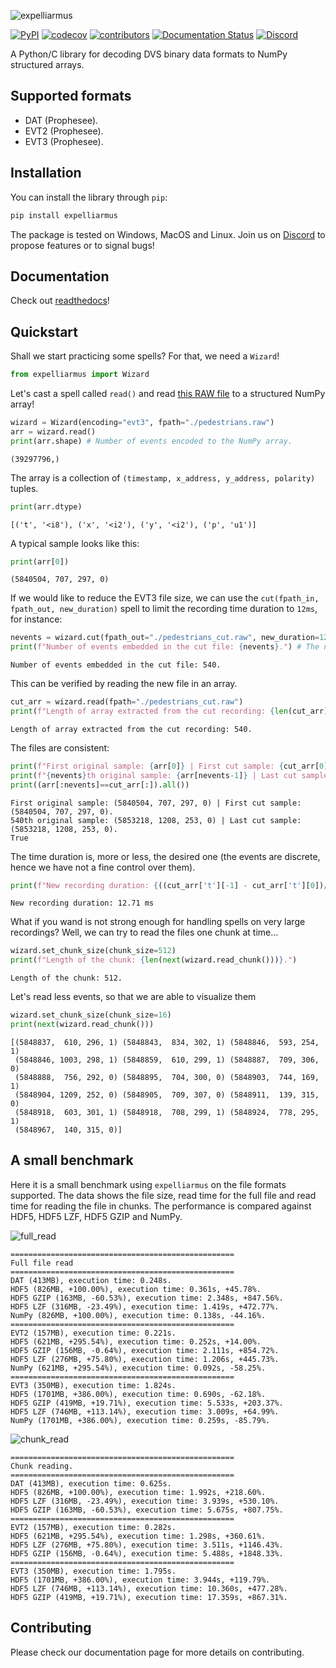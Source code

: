 ![expelliarmus](docs/_static/Logo.png)

[![PyPI](https://img.shields.io/pypi/v/expelliarmus)](https://pypi.org/project/expelliarmus/)
[![codecov](https://codecov.io/gh/fabhertz95/expelliarmus/branch/develop/graph/badge.svg?token=Q0BMYGUSZQ)](https://codecov.io/gh/fabhertz95/expelliarmus)
[![contributors](https://img.shields.io/github/contributors-anon/fabhertz95/expelliarmus)](https://github.com/fabhertz95/expelliarmus/pulse)
[![Documentation Status](https://readthedocs.org/projects/expelliarmus/badge/?version=latest)](https://expelliarmus.readthedocs.io/en/latest/?badge=latest)
[![Discord](https://img.shields.io/discord/852094154188259338)](https://discord.gg/JParSCNe5k)


A Python/C library for decoding DVS binary data formats to NumPy structured arrays.

## Supported formats
- DAT (Prophesee).
- EVT2 (Prophesee).
- EVT3 (Prophesee). 

## Installation 
You can install the library through `pip`:
```bash
pip install expelliarmus 
```

The package is tested on Windows, MacOS and Linux. Join us on [Discord](https://discord.gg/JParSCNe5k) to propose features or to signal bugs!

## Documentation
Check out [readthedocs](https://expelliarmus.readthedocs.io)!

## Quickstart
Shall we start practicing some spells? For that, we need a `Wizard`!


```python
from expelliarmus import Wizard
```

Let's cast a spell called `read()` and read [this RAW file](https://dataset.prophesee.ai/index.php/s/fB7xvMpE136yakl/download) to a structured NumPy array! 

```python
wizard = Wizard(encoding="evt3", fpath="./pedestrians.raw")
arr = wizard.read()
print(arr.shape) # Number of events encoded to the NumPy array.
```

    (39297796,)


The array is a collection of `(timestamp, x_address, y_address, polarity)` tuples. 


```python
print(arr.dtype)
```

    [('t', '<i8'), ('x', '<i2'), ('y', '<i2'), ('p', 'u1')]


A typical sample looks like this:


```python
print(arr[0])
```

    (5840504, 707, 297, 0)


If we would like to reduce the EVT3 file size, we can use the `cut(fpath_in, fpath_out, new_duration)` spell to limit the recording time duration to `12ms`, for instance:


```python
nevents = wizard.cut(fpath_out="./pedestrians_cut.raw", new_duration=12)
print(f"Number of events embedded in the cut file: {nevents}.") # The number of events embedded in the output file.
```

    Number of events embedded in the cut file: 540.


This can be verified by reading the new file in an array.


```python
cut_arr = wizard.read(fpath="./pedestrians_cut.raw")
print(f"Length of array extracted from the cut recording: {len(cut_arr)}.")
```

    Length of array extracted from the cut recording: 540.


The files are consistent:


```python
print(f"First original sample: {arr[0]} | First cut sample: {cut_arr[0]}.")
print(f"{nevents}th original sample: {arr[nevents-1]} | Last cut sample: {cut_arr[-1]}.")
print((arr[:nevents]==cut_arr[:]).all())
```

    First original sample: (5840504, 707, 297, 0) | First cut sample: (5840504, 707, 297, 0).
    540th original sample: (5853218, 1208, 253, 0) | Last cut sample: (5853218, 1208, 253, 0).
    True


The time duration is, more or less, the desired one (the events are discrete, hence we have not a fine control over them).


```python
print(f"New recording duration: {((cut_arr['t'][-1] - cut_arr['t'][0])/1000):.2f} ms") 
```

    New recording duration: 12.71 ms


What if you wand is not strong enough for handling spells on very large recordings? Well, we can try to read the files one chunk at time...


```python
wizard.set_chunk_size(chunk_size=512)
print(f"Length of the chunk: {len(next(wizard.read_chunk()))}.")
```

    Length of the chunk: 512.


Let's read less events, so that we are able to visualize them


```python
wizard.set_chunk_size(chunk_size=16)
print(next(wizard.read_chunk()))
```

    [(5848837,  610, 296, 1) (5848843,  834, 302, 1) (5848846,  593, 254, 1)
     (5848846, 1003, 298, 1) (5848859,  610, 299, 1) (5848887,  709, 306, 0)
     (5848888,  756, 292, 0) (5848895,  704, 300, 0) (5848903,  744, 169, 1)
     (5848904, 1209, 252, 0) (5848905,  709, 307, 0) (5848911,  139, 315, 0)
     (5848918,  603, 301, 1) (5848918,  708, 299, 1) (5848924,  778, 295, 1)
     (5848967,  140, 315, 0)]

## A small benchmark

Here it is a small benchmark using `expelliarmus` on the file formats supported. The data shows the file size, read time for the full file and read time for reading the file in chunks. The performance is compared against HDF5, HDF5 LZF, HDF5 GZIP and NumPy.

![full_read](images/full_read.png)

    ==================================================
    Full file read
    ==================================================
    DAT (413MB), execution time: 0.248s.
    HDF5 (826MB, +100.00%), execution time: 0.361s, +45.78%.
    HDF5 GZIP (163MB, -60.53%), execution time: 2.348s, +847.56%.
    HDF5 LZF (316MB, -23.49%), execution time: 1.419s, +472.77%.
    NumPy (826MB, +100.00%), execution time: 0.138s, -44.16%.
    ==================================================
    EVT2 (157MB), execution time: 0.221s.
    HDF5 (621MB, +295.54%), execution time: 0.252s, +14.00%.
    HDF5 GZIP (156MB, -0.64%), execution time: 2.111s, +854.72%.
    HDF5 LZF (276MB, +75.80%), execution time: 1.206s, +445.73%.
    NumPy (621MB, +295.54%), execution time: 0.092s, -58.25%.
    ==================================================
    EVT3 (350MB), execution time: 1.824s.
    HDF5 (1701MB, +386.00%), execution time: 0.690s, -62.18%.
    HDF5 GZIP (419MB, +19.71%), execution time: 5.533s, +203.37%.
    HDF5 LZF (746MB, +113.14%), execution time: 3.009s, +64.99%.
    NumPy (1701MB, +386.00%), execution time: 0.259s, -85.79%.


![chunk_read](images/chunk_read.png)


    ==================================================
    Chunk reading.
    ==================================================
    DAT (413MB), execution time: 0.625s.
    HDF5 (826MB, +100.00%), execution time: 1.992s, +218.60%.
    HDF5 LZF (316MB, -23.49%), execution time: 3.939s, +530.10%.
    HDF5 GZIP (163MB, -60.53%), execution time: 5.675s, +807.75%.
    ==================================================
    EVT2 (157MB), execution time: 0.282s.
    HDF5 (621MB, +295.54%), execution time: 1.298s, +360.61%.
    HDF5 LZF (276MB, +75.80%), execution time: 3.511s, +1146.43%.
    HDF5 GZIP (156MB, -0.64%), execution time: 5.488s, +1848.33%.
    ==================================================
    EVT3 (350MB), execution time: 1.795s.
    HDF5 (1701MB, +386.00%), execution time: 3.944s, +119.79%.
    HDF5 LZF (746MB, +113.14%), execution time: 10.360s, +477.28%.
    HDF5 GZIP (419MB, +19.71%), execution time: 17.359s, +867.31%.

## Contributing
Please check our documentation page for more details on contributing.

